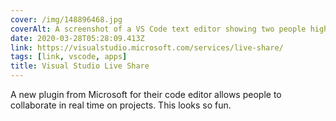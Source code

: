 ```yaml
---
cover: /img/148896468.jpg
coverAlt: A screenshot of a VS Code text editor showing two people highlighting text in different colors
date: 2020-03-28T05:28:09.413Z
link: https://visualstudio.microsoft.com/services/live-share/
tags: [link, vscode, apps]
title: Visual Studio Live Share
---
```


A new plugin from Microsoft for their code editor allows people to collaborate in real time on projects. This looks so fun.
